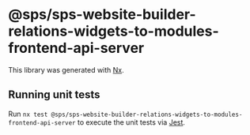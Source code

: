 # @sps/sps-website-builder-relations-widgets-to-modules-frontend-api-server

This library was generated with [Nx](https://nx.dev).

## Running unit tests

Run `nx test @sps/sps-website-builder-relations-widgets-to-modules-frontend-api-server` to execute the unit tests via [Jest](https://jestjs.io).
